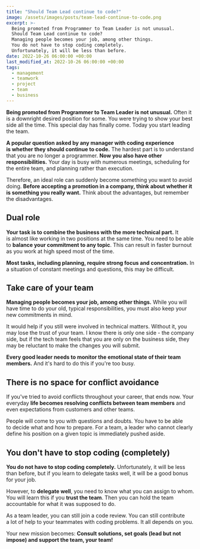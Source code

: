 ```yaml
---
title: "Should Team Lead continue to code?"
image: /assets/images/posts/team-lead-continue-to-code.png
excerpt: >-
  Being promoted from Programmer to Team Leader is not unusual.
  Should Team Lead continue to code?
  Managing people becomes your job, among other things.
  You do not have to stop coding completely.
  Unfortunately, it will be less than before.
date: 2022-10-26 06:00:00 +00:00
last_modified_at: 2022-10-26 06:00:00 +00:00
tags:
  - management
  - teamwork
  - project
  - team
  - business
---
```


  **Being promoted from Programmer to Team Leader is not unusual.**
  Often it is a downright desired position for some.
  You were trying to show your best side all the time.
  This special day has finally come.
  Today you start leading the team.

  **A popular question asked by any manager with coding experience is whether they should continue to code.**
  The hardest part is to understand that you are no longer a programmer.
  **Now you also have other responsibilities.**
  Your day is busy with numerous meetings, scheduling for the entire team, and planning rather than execution.

  Therefore, an ideal role can suddenly become something you want to avoid doing.
  **Before accepting a promotion in a company, think about whether it is something you really want.**
  Think about the advantages, but remember the disadvantages.

## Dual role

  **Your task is to combine the business with the more technical part.**
  It is almost like working in two positions at the same time.
  You need to be able to **balance your commitment to any topic**.
  This can result in faster burnout as you work at high speed most of the time.

  **Most tasks, including planning, require strong focus and concentration.**
  In a situation of constant meetings and questions, this may be difficult.

## Take care of your team

  **Managing people becomes your job, among other things.**
  While you will have time to do your old, typical responsibilities, you must also keep your new commitments in mind.

  It would help if you still were involved in technical matters.
  Without it, you may lose the trust of your team.
  I know there is only one side - the company side, but if the tech team feels that you are only on the business side, they may be reluctant to make the changes you will submit.

  **Every good leader needs to monitor the emotional state of their team members.**
  And it's hard to do this if you're too busy.

## There is no space for conflict avoidance

  If you've tried to avoid conflicts throughout your career, that ends now.
  Your everyday **life becomes resolving conflicts between team members** and even expectations from customers and other teams.

  People will come to you with questions and doubts.
  You have to be able to decide what and how to prepare.
  For a team, a leader who cannot clearly define his position on a given topic is immediately pushed aside.

## You don't have to stop coding (completely)

  **You do not have to stop coding completely.**
  Unfortunately, it will be less than before, but if you learn to delegate tasks well, it will be a good bonus for your job.

  However, to **delegate well**, you need to know what you can assign to whom.
  You will learn this if you **trust the team**.
  Then you can hold the team accountable for what it was supposed to do.

  As a team leader, you can still join a code review.
  You can still contribute a lot of help to your teammates with coding problems.
  It all depends on you.

  Your new mission becomes:
  **Consult solutions, set goals (lead but not impose) and support the team, your team!**
